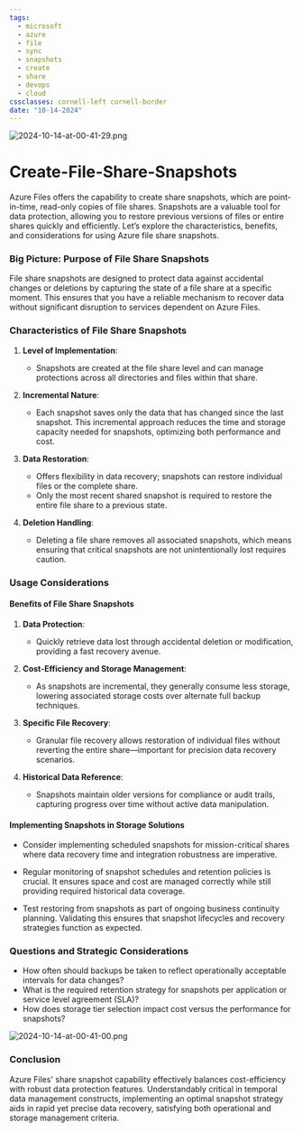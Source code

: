 ```yaml
---
tags:
  - microsoft
  - azure
  - file
  - sync
  - snapshots
  - create
  - share
  - devops
  - cloud
cssclasses: cornell-left cornell-border
date: "10-14-2024"
---
```



![2024-10-14-at-00-41-29.png](2024-10-14-at-00-41-29.png)

# Create-File-Share-Snapshots

Azure Files offers the capability to create share snapshots, which are point-in-time, read-only copies of file shares. Snapshots are a valuable tool for data protection, allowing you to restore previous versions of files or entire shares quickly and efficiently. Let’s explore the characteristics, benefits, and considerations for using Azure file share snapshots.

### Big Picture: Purpose of File Share Snapshots

File share snapshots are designed to protect data against accidental changes or deletions by capturing the state of a file share at a specific moment. This ensures that you have a reliable mechanism to recover data without significant disruption to services dependent on Azure Files.

### Characteristics of File Share Snapshots

1. **Level of Implementation**:
   - Snapshots are created at the file share level and can manage protections across all directories and files within that share.
   
2. **Incremental Nature**:
   - Each snapshot saves only the data that has changed since the last snapshot. This incremental approach reduces the time and storage capacity needed for snapshots, optimizing both performance and cost.

3. **Data Restoration**:
   - Offers flexibility in data recovery; snapshots can restore individual files or the complete share.
   - Only the most recent shared snapshot is required to restore the entire file share to a previous state.

4. **Deletion Handling**:
   - Deleting a file share removes all associated snapshots, which means ensuring that critical snapshots are not unintentionally lost requires caution.

### Usage Considerations

#### Benefits of File Share Snapshots

1. **Data Protection**:
   - Quickly retrieve data lost through accidental deletion or modification, providing a fast recovery avenue.
   
2. **Cost-Efficiency and Storage Management**:
   - As snapshots are incremental, they generally consume less storage, lowering associated storage costs over alternate full backup techniques.

3. **Specific File Recovery**:
   - Granular file recovery allows restoration of individual files without reverting the entire share—important for precision data recovery scenarios.

4. **Historical Data Reference**:
   - Snapshots maintain older versions for compliance or audit trails, capturing progress over time without active data manipulation.

#### Implementing Snapshots in Storage Solutions

- Consider implementing scheduled snapshots for mission-critical shares where data recovery time and integration robustness are imperative.
  
- Regular monitoring of snapshot schedules and retention policies is crucial. It ensures space and cost are managed correctly while still providing required historical data coverage.

- Test restoring from snapshots as part of ongoing business continuity planning. Validating this ensures that snapshot lifecycles and recovery strategies function as expected.

### Questions and Strategic Considerations

- How often should backups be taken to reflect operationally acceptable intervals for data changes?
- What is the required retention strategy for snapshots per application or service level agreement (SLA)?
- How does storage tier selection impact cost versus the performance for snapshots?


![2024-10-14-at-00-41-00.png](2024-10-14-at-00-41-00.png)

### Conclusion

Azure Files' share snapshot capability effectively balances cost-efficiency with robust data protection features. Understandably critical in temporal data management constructs, implementing an optimal snapshot strategy aids in rapid yet precise data recovery, satisfying both operational and storage management criteria.
